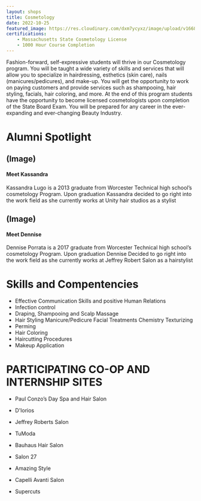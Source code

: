 ```yaml
---
layout: shops
title: Cosmetology
date: 2022-10-25
featured_image: https://res.cloudinary.com/dxm7ycyxz/image/upload/v1668016912/2022/04/maria-lupan-f6qXaAk4rOk-unsplash-1-768x512_l7w1tw.jpg
certifications: 
    - Massachusetts State Cosmetology License
    - 1000 Hour Course Completion
---
```


Fashion-forward, self-expressive students will thrive in our Cosmetology program. You will be taught a wide variety of skills and services that will allow you to specialize in hairdressing, esthetics (skin care), nails (manicures/pedicures), and make-up. You will get the opportunity to work on paying customers and provide services such as shampooing, hair styling, facials, hair coloring, and more. At the end of this program students have the opportunity to become licensed cosmetologists upon completion of the State Board Exam. You will be prepared for any career in the ever-expanding and ever-changing Beauty Industry.


# Alumni Spotlight

## (Image)
#### Meet Kassandra
Kassandra Lugo is a 2013 graduate from Worcester Technical high school’s cosmetology Program. Upon graduation Kassandra decided to go right into the work field as she currently works at Unity hair studios as a stylist


## (Image)
#### Meet Dennise
Dennise Porrata is a 2017 graduate from Worcester Technical high school’s cosmetology Program. Upon graduation Dennise Decided to go right into the work field as she currently works at Jeffrey Robert Salon as a hairstylist

# Skills and Compentencies
- Effective Communication Skills and positive Human Relations
- Infection control
- Draping, Shampooing and Scalp Massage
- Hair Styling Manicure/Pedicure Facial Treatments Chemistry Texturizing
- Perming
- Hair Coloring
- Haircutting Procedures
- Makeup Application


# PARTICIPATING CO-OP AND INTERNSHIP SITES
- Paul Conzo’s Day Spa and Hair Salon

- D'lorios

- Jeffrey Roberts Salon

- TuModa

- Bauhaus Hair Salon

- Salon 27

- Amazing Style

- Capelli Avanti Salon

- Supercuts

